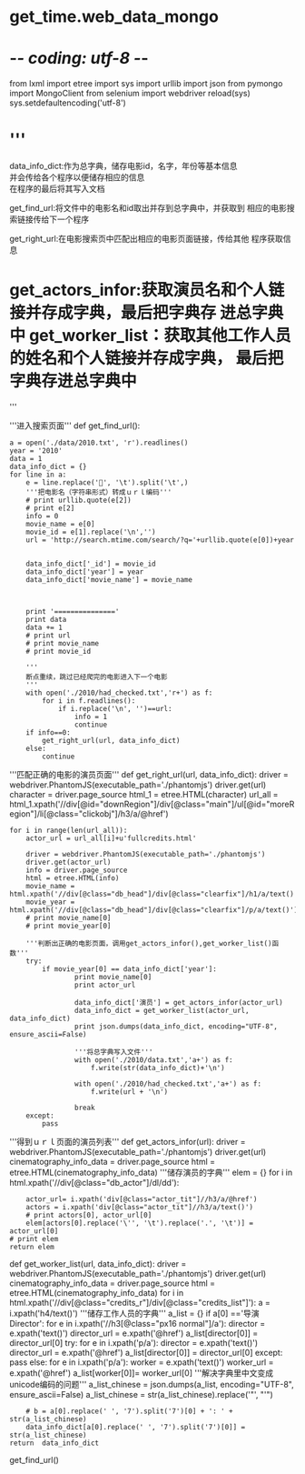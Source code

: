 # get_time.web_data_mongo



# -*- coding: utf-8 -*-
from lxml import etree
import sys
import urllib
import json
from pymongo import MongoClient
from selenium import webdriver
reload(sys)
sys.setdefaultencoding('utf-8')

'''
=======================================================
data_info_dict:作为总字典，储存电影id，名字，年份等基本信息  
                并会传给各个程序以便储存相应的信息          
                在程序的最后将其写入文档                   
                
get_find_url:将文件中的电影名和id取出并存到总字典中，并获取到
相应的电影搜索链接传给下一个程序

get_right_url:在电影搜索页中匹配出相应的电影页面链接，传给其他
程序获取信息

get_actors_infor:获取演员名和个人链接并存成字典，最后把字典存
进总字典中
get_worker_list：获取其他工作人员的姓名和个人链接并存成字典，
最后把字典存进总字典中
=========================================================
'''






'''进入搜索页面'''
def get_find_url():

    a = open('./data/2010.txt', 'r').readlines()
    year = '2010'
    data = 1
    data_info_dict = {}
    for line in a:
        e = line.replace('', '\t').split('\t',)
        '''把电影名（字符串形式）转成ｕｒｌ编码'''
        # print urllib.quote(e[2])
        # print e[2]
        info = 0
        movie_name = e[0]
        movie_id = e[1].replace('\n','')
        url = 'http://search.mtime.com/search/?q='+urllib.quote(e[0])+year


        data_info_dict['_id'] = movie_id
        data_info_dict['year'] = year
        data_info_dict['movie_name'] = movie_name



        print '==============='
        print data
        data += 1
        # print url
        # print movie_name
        # print movie_id

        '''
        断点重续，跳过已经爬完的电影进入下一个电影
        '''
        with open('./2010/had_checked.txt','r+') as f:
            for i in f.readlines():
                if i.replace('\n', '')==url:
                    info = 1
                    continue
        if info==0:
            get_right_url(url, data_info_dict)
        else:
            continue

'''匹配正确的电影的演员页面'''
def get_right_url(url, data_info_dict):
    driver = webdriver.PhantomJS(executable_path='./phantomjs')
    driver.get(url)
    character = driver.page_source
    html_1 = etree.HTML(character)
    url_all = html_1.xpath('//div[@id="downRegion"]/div[@class="main"]/ul[@id="moreRegion"]/li[@class="clickobj"]/h3/a/@href')

    for i in range(len(url_all)):
        actor_url = url_all[i]+u'fullcredits.html'

        driver = webdriver.PhantomJS(executable_path='./phantomjs')
        driver.get(actor_url)
        info = driver.page_source
        html = etree.HTML(info)
        movie_name = html.xpath('//div[@class="db_head"]/div[@class="clearfix"]/h1/a/text()')
        movie_year = html.xpath('//div[@class="db_head"]/div[@class="clearfix"]/p/a/text()')
        # print movie_name[0]
        # print movie_year[0]

        '''判断出正确的电影页面，调用get_actors_infor(),get_worker_list()函数'''
        try:
            if movie_year[0] == data_info_dict['year']:
                    print movie_name[0]
                    print actor_url
                    
                    data_info_dict['演员'] = get_actors_infor(actor_url)
                    data_info_dict = get_worker_list(actor_url, data_info_dict)
                    print json.dumps(data_info_dict, encoding="UTF-8", ensure_ascii=False)

                    '''将总字典写入文件'''
                    with open('./2010/data.txt','a+') as f:
                        f.write(str(data_info_dict)+'\n')

                    with open('./2010/had_checked.txt','a+') as f:
                        f.write(url + '\n')

                    break
        except:
            pass
            
            
 '''得到ｕｒｌ页面的演员列表'''
def get_actors_infor(url):
    driver = webdriver.PhantomJS(executable_path='./phantomjs')
    driver.get(url)
    cinematography_info_data = driver.page_source
    html = etree.HTML(cinematography_info_data)
    '''储存演员的字典'''
    elem = {}
    for i in html.xpath('//div[@class="db_actor"]/dl/dd'):

        actor_url= i.xpath('div[@class="actor_tit"]//h3/a/@href')
        actors = i.xpath('div[@class="actor_tit"]//h3/a/text()')
        # print actors[0], actor_url[0]
        elem[actors[0].replace('\'', '\t').replace('.', '\t')] = actor_url[0]
    # print elem
    return elem
    
  def get_worker_list(url, data_info_dict):
    driver = webdriver.PhantomJS(executable_path='./phantomjs')
    driver.get(url)
    cinematography_info_data = driver.page_source
    html = etree.HTML(cinematography_info_data)
    for i in html.xpath('//div[@class="credits_r"]/div[@class="credits_list"]'):
        a = i.xpath('h4/text()')
        '''储存工作人员的字典'''
        a_list = {}
        if a[0] =='导演 Director':
            for e in i.xpath('//h3[@class="px16 normal"]/a'):
                director = e.xpath('text()')
                director_url = e.xpath('@href')
                a_list[director[0]] = director_url[0]
            try:
                for e in i.xpath('p/a'):
                    director = e.xpath('text()')
                    director_url = e.xpath('@href')
                    a_list[director[0]] = director_url[0]
            except:
                pass
        else:
            for e in i.xpath('p/a'):
                worker = e.xpath('text()')
                worker_url = e.xpath('@href')
                a_list[worker[0]]= worker_url[0]
        '''解决字典里中文变成unicode编码的问题'''
        a_list_chinese =  json.dumps(a_list, encoding="UTF-8", ensure_ascii=False)
        a_list_chinese = str(a_list_chinese).replace('\"', "\'")

        # b = a[0].replace(' ', '7').split('7')[0] + ': ' + str(a_list_chinese)
        data_info_dict[a[0].replace(' ', '7').split('7')[0]] = str(a_list_chinese)
    return  data_info_dict




get_find_url()







